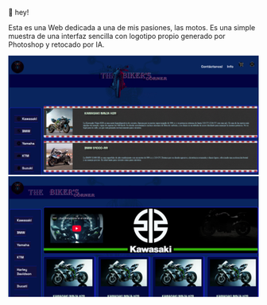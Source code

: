 👋 hey!

Esta es una Web dedicada a una de mis pasiones, las motos. Es una simple muestra de una interfaz sencilla con logotipo propio generado por Photoshop y retocado por IA.

![Captura de pantalla principal](./imagenes/principal.png)
![Captura de pantalla secundaria](./imagenes/kawasaki.png)


